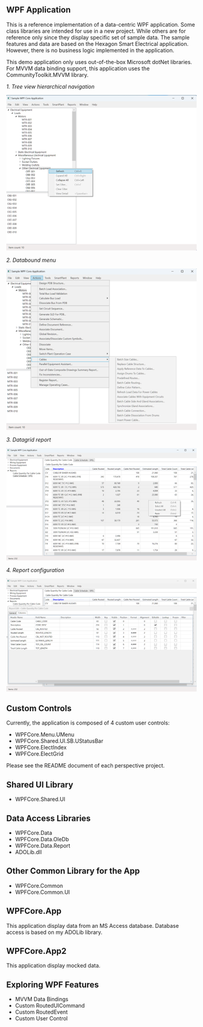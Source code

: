 ## WPF Application

This is a reference implementation of a data-centric WPF application. Some class libraries are intended for use in a new project. While others are for reference only since they display specific set of sample data. The sample features and data are based on the Hexagon Smart Electrical application. However, there is no business logic implemented in the application.

This demo application only uses out-of-the-box Microsoft dotNet libraries. For MVVM data binding support, this application uses the CommunityToolkit.MVVM library.

*1. Tree view hierarchical navigation*

![Load List Worksheet](./Hierarchial%20Navigation.png)

*2. Databound menu*

![Load List Worksheet](./Databound%20Menu.png)

*3. Datagrid report*

![Load List Worksheet](./Muliple%20DataGrid%20displayed%20in%20Tab%20View.png)

*4. Report configuration*

![Load List Worksheet](./Configuring%20Report.png)

## Custom Controls

Currently, the application is composed of 4 custom user controls:

- WPFCore.Menu.UMenu
- WPFCore.Shared.UI.SB.UStatusBar
- WPFCore.ElectIndex
- WPFCore.ElectGrid

Please see the README document of each perspective project.

## Shared UI Library

- WPFCore.Shared.UI

## Data Access Libraries

- WPFCore.Data
- WPFCore.Data.OleDb
- WPFCore.Data.Report
- ADOLib.dll

## Other Common Library for the App

- WPFCore.Common
- WPFCore.Common.UI

## WPFCore.App

This application display data from an MS Access database. Database access is based on my ADOLib library.

## WPFCore.App2

This application display mocked data.

## Exploring WPF Features

- MVVM Data Bindings
- Custom RoutedUICommand
- Custom RoutedEvent
- Custom User Control
